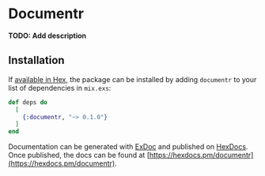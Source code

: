 # Documentr

**TODO: Add description**

## Installation

If [available in Hex](https://hex.pm/docs/publish), the package can be installed
by adding `documentr` to your list of dependencies in `mix.exs`:

```elixir
def deps do
  [
    {:documentr, "~> 0.1.0"}
  ]
end
```

Documentation can be generated with [ExDoc](https://github.com/elixir-lang/ex_doc)
and published on [HexDocs](https://hexdocs.pm). Once published, the docs can
be found at [https://hexdocs.pm/documentr](https://hexdocs.pm/documentr).


